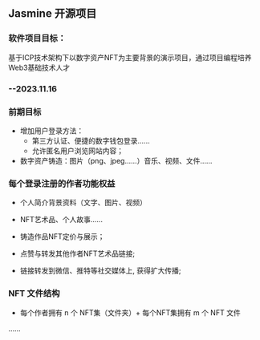 
## Jasmine 开源项目

### 软件项目目标：
基于ICP技术架构下以数字资产NFT为主要背景的演示项目，通过项目编程培养Web3基础技术人才

### --2023.11.16
### 前期目标
- 增加用户登录方法：
  + 第三方认证、便捷的数字钱包登录……
  + 允许匿名用户浏览网站内容；
- 数字资产铸造：图片（png、jpeg……）音乐、视频、文件……

### 每个登录注册的作者功能权益
+ 个人简介背景资料（文字、图片、视频）
+ NFT艺术品、个人故事……
+ 铸造作品NFT定价与展示；
+ 点赞与转发其他作者NFT艺术品链接;

+ 链接转发到微信、推特等社交媒体上, 获得扩大传播;

### NFT 文件结构
  + 每个作者拥有 n 个 NFT集（文件夹）+ 每个NFT集拥有 m 个 NFT 文件
  


……